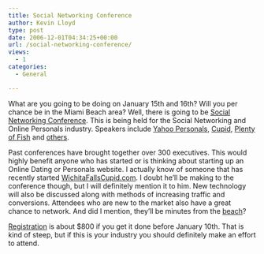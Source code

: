 ```yaml
---
title: Social Networking Conference
author: Kevin Lloyd
type: post
date: 2006-12-01T04:34:25+00:00
url: /social-networking-conference/
views:
  - 1
categories:
  - General

---
```

What are you going to be doing on January 15th and 16th? Will you per chance be in the Miami Beach area? Well, there is going to be [Social Networking Conference][1]. This is being held for the Social Networking and Online Personals industry. Speakers include [Yahoo Personals][2], [Cupid][3], [Plenty of Fish][4] and [others][5].

Past conferences have brought together over 300 executives. This would highly benefit anyone who has started or is thinking about starting up an Online Dating or Personals website. I actually know of someone that has recently started [WichitaFallsCupid.com][6]. I doubt he&#8217;ll be making to the conference though, but I will definitely mention it to him. New technology will also be discussed along with methods of increasing traffic and conversions. Attendees who are new to the market also have a great chance to network. And did I mention, they&#8217;ll be minutes from the [beach][7]?

[Registration][8] is about $800 if you get it done before January 10th. That is kind of steep, but if this is your industry you should definitely make an effort to attend.

 [1]: http://www.socialnetworkingconference.com
 [2]: http://personals.yahoo.com
 [3]: http://www.cupid.com
 [4]: http://www.plentyoffish.com
 [5]: http://www.socialnetworkingconference.com/speakers-miami-2007.php
 [6]: http://www.wichitafallscupid.com
 [7]: http://www.socialnetworkingconference.com/venue-miami-2007.php
 [8]: http://www.socialnetworkingconference.com/register-miami-2007.php